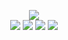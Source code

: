 <P ALIGN=CENTER>
	<IMG SRC=https://blocksrey.com/dokka/niku.gif></IMG><BR>
	<IMG SRC=https://blocksrey.com/dokka/niku.gif></IMG>
	<IMG SRC=https://blocksrey.com/dokka/niku.gif></IMG>
	<IMG SRC=https://blocksrey.com/dokka/niku.gif></IMG>
	<IMG SRC=https://blocksrey.com/dokka/niku.gif></IMG>
</P>
